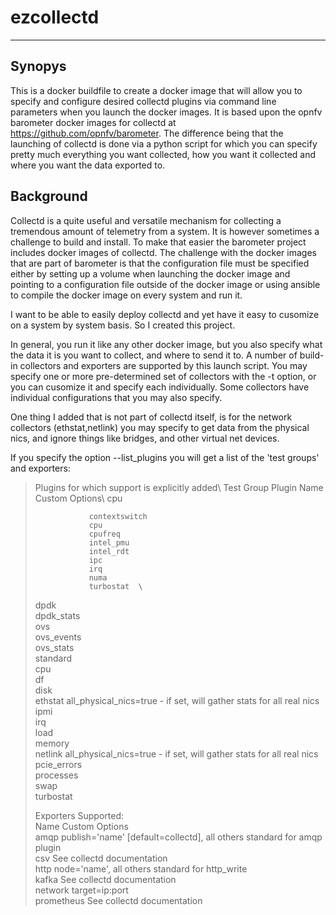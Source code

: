# ezcollectd
---------------
## Synopys
This is a docker buildfile to create a docker image that will allow you to specify and configure desired collectd plugins via command line parameters when you launch the docker images.
It is based upon the opnfv barometer docker images for collectd at https://github.com/opnfv/barometer.  The difference being that the launching of collectd is done via a python script for which you can specify pretty much everything you want collected, how you want it collected and where you want the data exported to.

## Background
Collectd is a quite useful and versatile mechanism for collecting a tremendous amount of telemetry from a system.  It is however sometimes a challenge to build and install.  To make that easier the barometer project includes docker images of collectd.
The challenge with the docker images that are part of barometer is that the configuration file must be specified either by setting up a volume when launching the docker image and pointing to a configuration file outside of the docker image or using ansible to compile the docker image on every system and run it.

I want to be able to easily deploy collectd and yet have it easy to cusomize on a system by system basis.  So I created this project.  

In general, you run it like any other docker image, but you also specify what the data it is you want to collect, and where to send it to.  A number of build-in collectors and exporters are supported by this launch script.  You may specify one or more pre-determined set of collectors with the -t option, or you can cusomize it and specify each individually.
Some collectors have individual configurations that you may also specify.

One thing I added that is not part of collectd itself, is for the network collectors (ethstat,netlink) you may specify to get data from the physical nics, and ignore things like bridges, and other virtual net devices.

If you specify the option --list_plugins you will get a list of the 'test groups' and exporters:

<blockquote>
Plugins for which support is explicitly added\  
Test Group      Plugin Name     Custom Options\  
cpu  

                contextswitch  
                cpu  
                cpufreq  
                intel_pmu  
                intel_rdt  
                ipc  
                irq  
                numa  
                turbostat  \
dpdk  
                dpdk_stats  
ovs  
                ovs_events  
                ovs_stats  
standard  
                cpu  
                df  
                disk  
                ethstat         all_physical_nics=true - if set, will gather stats for all real nics  
                ipmi  
                irq  
                load  
                memory  
                netlink         all_physical_nics=true - if set, will gather stats for all real nics  
                pcie_errors  
                processes  
                swap  
                turbostat  

Exporters Supported:  
Name            	Custom Options  
 amqp                   publish='name' [default=collectd], all others standard for amqp plugin  
 csv                    See collectd documentation  
 http                   node='name', all others standard for http_write  
 kafka                  See collectd documentation  
 network                target=ip:port  
 prometheus             See collectd documentation  
</blockquote>
